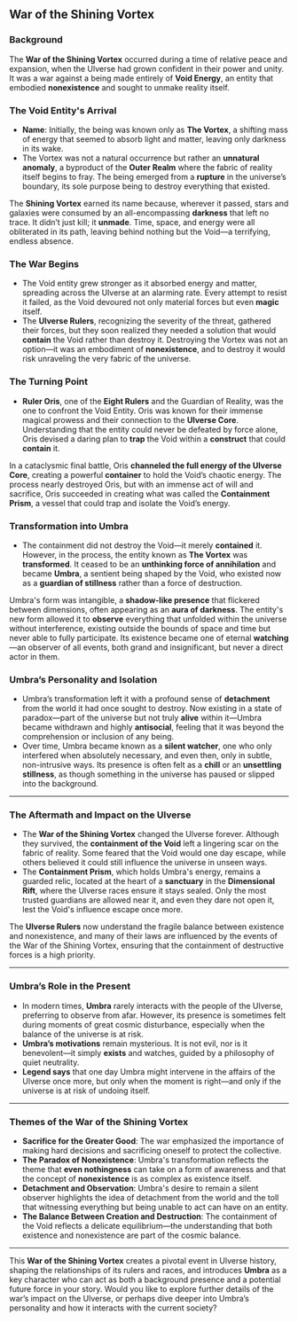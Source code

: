 ## **War of the Shining Vortex**

### **Background**

The **War of the Shining Vortex** occurred during a time of relative peace and expansion, when the Ulverse had grown confident in their power and unity. It was a war against a being made entirely of **Void Energy**, an entity that embodied **nonexistence** and sought to unmake reality itself.

### **The Void Entity's Arrival**

- **Name**: Initially, the being was known only as **The Vortex**, a shifting mass of energy that seemed to absorb light and matter, leaving only darkness in its wake.
- The Vortex was not a natural occurrence but rather an **unnatural anomaly**, a byproduct of the **Outer Realm** where the fabric of reality itself begins to fray. The being emerged from a **rupture** in the universe’s boundary, its sole purpose being to destroy everything that existed.

The **Shining Vortex** earned its name because, wherever it passed, stars and galaxies were consumed by an all-encompassing **darkness** that left no trace. It didn’t just kill; it **unmade**. Time, space, and energy were all obliterated in its path, leaving behind nothing but the Void—a terrifying, endless absence.

### **The War Begins**

- The Void entity grew stronger as it absorbed energy and matter, spreading across the Ulverse at an alarming rate. Every attempt to resist it failed, as the Void devoured not only material forces but even **magic** itself.
- The **Ulverse Rulers**, recognizing the severity of the threat, gathered their forces, but they soon realized they needed a solution that would **contain** the Void rather than destroy it. Destroying the Vortex was not an option—it was an embodiment of **nonexistence**, and to destroy it would risk unraveling the very fabric of the universe.

### **The Turning Point**

- **Ruler Oris**, one of the **Eight Rulers** and the Guardian of Reality, was the one to confront the Void Entity. Oris was known for their immense magical prowess and their connection to the **Ulverse Core**. Understanding that the entity could never be defeated by force alone, Oris devised a daring plan to **trap** the Void within a **construct** that could **contain** it.

In a cataclysmic final battle, Oris **channeled the full energy of the Ulverse Core**, creating a powerful **container** to hold the Void’s chaotic energy. The process nearly destroyed Oris, but with an immense act of will and sacrifice, Oris succeeded in creating what was called the **Containment Prism**, a vessel that could trap and isolate the Void’s energy.

### **Transformation into Umbra**

- The containment did not destroy the Void—it merely **contained** it. However, in the process, the entity known as **The Vortex** was **transformed**. It ceased to be an **unthinking force of annihilation** and became **Umbra**, a sentient being shaped by the Void, who existed now as a **guardian of stillness** rather than a force of destruction.

Umbra's form was intangible, a **shadow-like presence** that flickered between dimensions, often appearing as an **aura of darkness**. The entity's new form allowed it to **observe** everything that unfolded within the universe without interference, existing outside the bounds of space and time but never able to fully participate. Its existence became one of eternal **watching**—an observer of all events, both grand and insignificant, but never a direct actor in them.

### **Umbra’s Personality and Isolation**

- Umbra’s transformation left it with a profound sense of **detachment** from the world it had once sought to destroy. Now existing in a state of paradox—part of the universe but not truly **alive** within it—Umbra became withdrawn and highly **antisocial**, feeling that it was beyond the comprehension or inclusion of any being.
- Over time, Umbra became known as a **silent watcher**, one who only interfered when absolutely necessary, and even then, only in subtle, non-intrusive ways. Its presence is often felt as a **chill** or an **unsettling stillness**, as though something in the universe has paused or slipped into the background.

---

### **The Aftermath and Impact on the Ulverse**

- The **War of the Shining Vortex** changed the Ulverse forever. Although they survived, the **containment of the Void** left a lingering scar on the fabric of reality. Some feared that the Void would one day escape, while others believed it could still influence the universe in unseen ways.
- The **Containment Prism**, which holds Umbra's energy, remains a guarded relic, located at the heart of a **sanctuary** in the **Dimensional Rift**, where the Ulverse races ensure it stays sealed. Only the most trusted guardians are allowed near it, and even they dare not open it, lest the Void's influence escape once more.

The **Ulverse Rulers** now understand the fragile balance between existence and nonexistence, and many of their laws are influenced by the events of the War of the Shining Vortex, ensuring that the containment of destructive forces is a high priority.

---

### **Umbra’s Role in the Present**

- In modern times, **Umbra** rarely interacts with the people of the Ulverse, preferring to observe from afar. However, its presence is sometimes felt during moments of great cosmic disturbance, especially when the balance of the universe is at risk.
- **Umbra’s motivations** remain mysterious. It is not evil, nor is it benevolent—it simply **exists** and watches, guided by a philosophy of quiet neutrality.
- **Legend says** that one day Umbra might intervene in the affairs of the Ulverse once more, but only when the moment is right—and only if the universe is at risk of undoing itself.

---

### **Themes of the War of the Shining Vortex**

- **Sacrifice for the Greater Good**: The war emphasized the importance of making hard decisions and sacrificing oneself to protect the collective.
- **The Paradox of Nonexistence**: Umbra's transformation reflects the theme that **even nothingness** can take on a form of awareness and that the concept of **nonexistence** is as complex as existence itself.
- **Detachment and Observation**: Umbra's desire to remain a silent observer highlights the idea of detachment from the world and the toll that witnessing everything but being unable to act can have on an entity.
- **The Balance Between Creation and Destruction**: The containment of the Void reflects a delicate equilibrium—the understanding that both existence and nonexistence are part of the cosmic balance.

---

This **War of the Shining Vortex** creates a pivotal event in Ulverse history, shaping the relationships of its rulers and races, and introduces **Umbra** as a key character who can act as both a background presence and a potential future force in your story. Would you like to explore further details of the war’s impact on the Ulverse, or perhaps dive deeper into Umbra’s personality and how it interacts with the current society?
